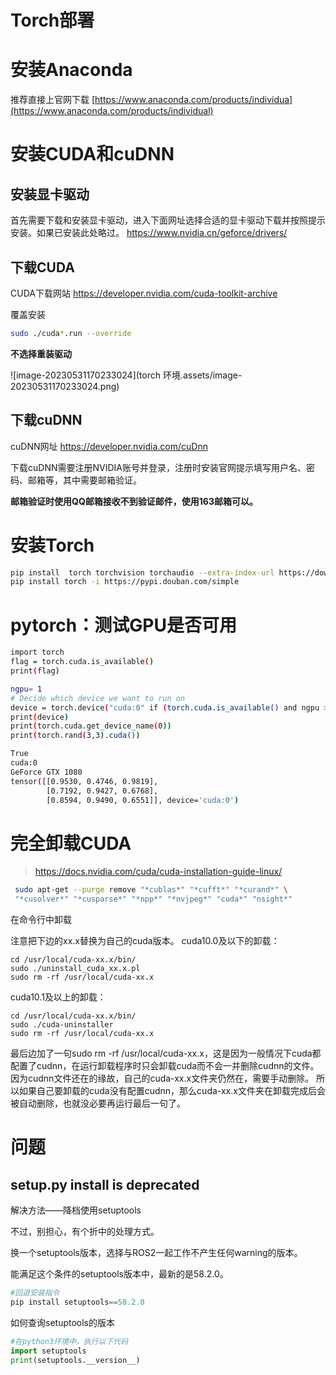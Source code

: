 # Torch部署

# 安装Anaconda

推荐直接上官网下载
 [https://www.anaconda.com/products/individua](https://www.anaconda.com/products/individual)

# 安装CUDA和cuDNN

## 安装显卡驱动

首先需要下载和安装显卡驱动，进入下面网址选择合适的显卡驱动下载并按照提示安装。如果已安装此处略过。
 <https://www.nvidia.cn/geforce/drivers/>

## 下载CUDA

CUDA下载网站
 <https://developer.nvidia.com/cuda-toolkit-archive>

覆盖安装

```bash
sudo ./cuda*.run --override
```

**不选择重装驱动**

![image-20230531170233024](torch 环境.assets/image-20230531170233024.png)

## 下载cuDNN

cuDNN网址
 <https://developer.nvidia.com/cuDnn>

下载cuDNN需要注册NVIDIA账号并登录，注册时安装官网提示填写用户名、密码、邮箱等，其中需要邮箱验证。

**邮箱验证时使用QQ邮箱接收不到验证邮件，使用163邮箱可以。**

# 安装Torch

```bash
pip install  torch torchvision torchaudio --extra-index-url https://download.pytorch.org/whl/cu116
pip install torch -i https://pypi.douban.com/simple
```

# pytorch：测试GPU是否可用

```bash
import torch
flag = torch.cuda.is_available()
print(flag)

ngpu= 1
# Decide which device we want to run on
device = torch.device("cuda:0" if (torch.cuda.is_available() and ngpu > 0) else "cpu")
print(device)
print(torch.cuda.get_device_name(0))
print(torch.rand(3,3).cuda()) 

```

```bash
True
cuda:0
GeForce GTX 1080
tensor([[0.9530, 0.4746, 0.9819],
        [0.7192, 0.9427, 0.6768],
        [0.8594, 0.9490, 0.6551]], device='cuda:0')

```

# 完全卸载CUDA

> <https://docs.nvidia.com/cuda/cuda-installation-guide-linux/>

```bash
 sudo apt-get --purge remove "*cublas*" "*cufft*" "*curand*" \
 "*cusolver*" "*cusparse*" "*npp*" "*nvjpeg*" "cuda*" "nsight*" 

```

在命令行中卸载

注意把下边的xx.x替换为自己的cuda版本。
cuda10.0及以下的卸载：

    cd /usr/local/cuda-xx.x/bin/
    sudo ./uninstall_cuda_xx.x.pl
    sudo rm -rf /usr/local/cuda-xx.x

cuda10.1及以上的卸载：

    cd /usr/local/cuda-xx.x/bin/
    sudo ./cuda-uninstaller
    sudo rm -rf /usr/local/cuda-xx.x

最后边加了一句sudo rm -rf /usr/local/cuda-xx.x，这是因为一般情况下cuda都配置了cudnn，在运行卸载程序时只会卸载cuda而不会一并删除cudnn的文件。因为cudnn文件还在的缘故，自己的cuda-xx.x文件夹仍然在，需要手动删除。
所以如果自己要卸载的cuda没有配置cudnn，那么cuda-xx.x文件夹在卸载完成后会被自动删除，也就没必要再运行最后一句了。

# 问题

## setup.py install is deprecated

解决方法——降档使用setuptools

不过，别担心，有个折中的处理方式。

换一个setuptools版本，选择与ROS2一起工作不产生任何warning的版本。

能满足这个条件的setuptools版本中，最新的是58.2.0。

```python
#回退安装指令
pip install setuptools==58.2.0
```

如何查询setuptools的版本

```python
#在python3环境中，执行以下代码
import setuptools
print(setuptools.__version__)
```
